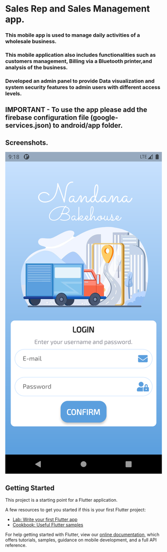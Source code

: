 # Sales Rep and Sales Management app.

### This mobile app is used to manage daily activities of a wholesale business.
### This mobile application also includes functionalities such as customers management, Billing via a Bluetooth printer,and analysis of the business.
### Developed an admin panel to provide Data visualization and system security features to admin users with different access levels.

## IMPORTANT - To use the app please add the firebase configuration file (google-services.json) to android/app folder.

## Screenshots.

![alt text](https://github.com/imesh562/sales-rep-management-app-flutter/blob/main/ss/Screenshot(2).png?raw=true)

## Getting Started

This project is a starting point for a Flutter application.

A few resources to get you started if this is your first Flutter project:

- [Lab: Write your first Flutter app](https://flutter.dev/docs/get-started/codelab)
- [Cookbook: Useful Flutter samples](https://flutter.dev/docs/cookbook)

For help getting started with Flutter, view our
[online documentation](https://flutter.dev/docs), which offers tutorials,
samples, guidance on mobile development, and a full API reference.
